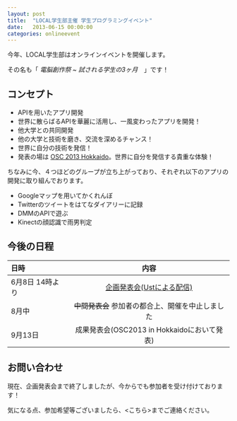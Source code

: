 ```yaml
---
layout: post
title:  "LOCAL学生部主催 学生プログラミングイベント"
date:   2013-06-15 00:00:00
categories: onlineevent
---
```


今年、LOCAL学生部はオンラインイベントを開催します。

その名も「 *電脳創作祭 ~ 試される学生の3ヶ月*　」です！

## コンセプト
* APIを用いたアプリ開発
 * 世界に散らばるAPIを華麗に活用し、一風変わったアプリを開発！
* 他大学との共同開発
 * 他の大学と技術を磨き、交流を深めるチャンス！
* 世界に自分の技術を発信！
 * 発表の場は [OSC 2013 Hokkaido](http://www.ospn.jp/osc2013-do/ )。世界に自分を発信する貴重な体験！

ちなみに今、４つほどのグループが立ち上がっており、それぞれ以下のアプリの開発に取り組んでおります。
* Googleマップを用いてかくれんぼ
* Twitterのツイートをはてなダイアリーに記録
* DMMのAPIで遊ぶ
* Kinectの顔認識で雨男判定

## 今後の日程
| 日時 | 内容 |
|:--------------|:--------------------------------------:|
| 6月8日 14時より |[企画発表会(Ustによる配信)](http://students.local.or.jp/?page_id=123)|
| 8月中         | ~~中間発表会~~ 参加者の都合上、開催を中止しました|
| 9月13日        |成果発表会(OSC2013 in Hokkaidoにおいて発表)|

## お問い合わせ

現在、企画発表会まで終了しましたが、今からでも参加者を受け付けております！

気になる点、参加希望等ございましたら、<こちら>までご連絡ください。


